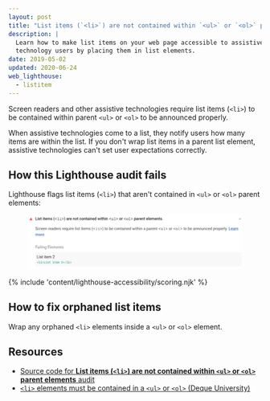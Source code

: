 ```yaml
---
layout: post
title: "List items (`<li>`) are not contained within `<ul>` or `<ol>` parent elements"
description: |
  Learn how to make list items on your web page accessible to assistive
  technology users by placing them in list elements.
date: 2019-05-02
updated: 2020-06-24
web_lighthouse:
  - listitem
---
```


Screen readers and other assistive technologies
require list items (`<li>`) to be contained
within parent `<ul>` or `<ol>` to be announced properly.

When assistive technologies come to a list,
they notify users how many items are within the list.
If you don't wrap list items in a parent list element,
assistive technologies can't set user expectations correctly.

## How this Lighthouse audit fails

Lighthouse flags list items (`<li>`) that aren't contained
in `<ul>` or `<ol>` parent elements:

<figure class="w-figure">
  <img class="w-screenshot" src="listitem.png" alt="Lighthouse audit showing list item isn't contained within a parent list">
</figure>

{% include 'content/lighthouse-accessibility/scoring.njk' %}

## How to fix orphaned list items

Wrap any orphaned `<li>` elements inside a `<ul>` or `<ol>` element.

## Resources

- [Source code for **List items (`<li>`) are not contained within `<ul>` or `<ol>` parent elements** audit](https://github.com/GoogleChrome/lighthouse/blob/master/lighthouse-core/audits/accessibility/listitem.js)
- [`<li>` elements must be contained in a `<ul>` or `<ol>` (Deque University)](https://dequeuniversity.com/rules/axe/3.3/listitem)
